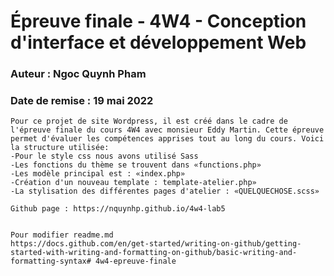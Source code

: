 # Épreuve finale - 4W4 - Conception d'interface et développement Web
### Auteur : Ngoc Quynh Pham
### Date de remise : 19 mai 2022

```
Pour ce projet de site Wordpress, il est créé dans le cadre de l'épreuve finale du cours 4W4 avec monsieur Eddy Martin. Cette épreuve permet d'évaluer les compétences apprises tout au long du cours. Voici la structure utilisée:
-Pour le style css nous avons utilisé Sass
-Les fonctions du thème se trouvent dans «functions.php»
-Les modèle principal est : «index.php»
-Création d'un nouveau template : template-atelier.php»
-La stylisation des différentes pages d'atelier : «QUELQUECHOSE.scss»

Github page : https://nquynhp.github.io/4w4-lab5


Pour modifier readme.md
https://docs.github.com/en/get-started/writing-on-github/getting-started-with-writing-and-formatting-on-github/basic-writing-and-formatting-syntax# 4w4-epreuve-finale
